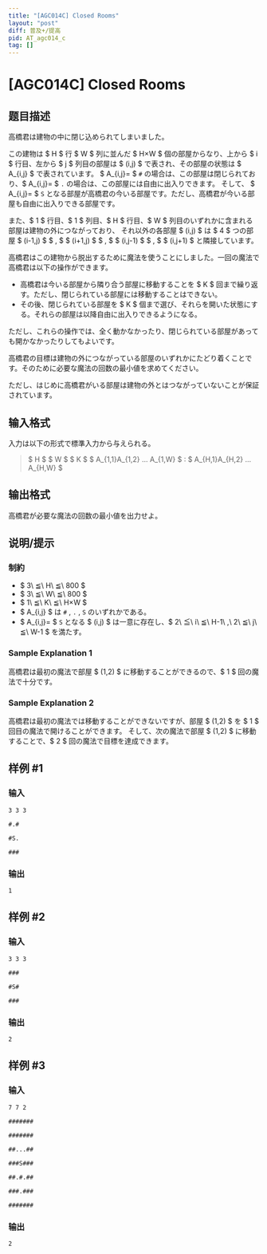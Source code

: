 ```yaml
---
title: "[AGC014C] Closed Rooms"
layout: "post"
diff: 普及+/提高
pid: AT_agc014_c
tag: []
---
```


# [AGC014C] Closed Rooms

## 题目描述

[problemUrl]: https://atcoder.jp/contests/agc014/tasks/agc014_c

高橋君は建物の中に閉じ込められてしまいました。

この建物は $ H $ 行 $ W $ 列に並んだ $ H×W $ 個の部屋からなり、上から $ i $ 行目、左から $ j $ 列目の部屋は $ (i,j) $ で表され、その部屋の状態は $ A_{i,j} $ で表されています。 $ A_{i,j}= $ `#` の場合は、この部屋は閉じられており、$ A_{i,j}= $ `.` の場合は、この部屋には自由に出入りできます。 そして、 $ A_{i,j}= $ `S` となる部屋が高橋君の今いる部屋です。ただし、高橋君が今いる部屋も自由に出入りできる部屋です。

また、$ 1 $ 行目、$ 1 $ 列目、$ H $ 行目、$ W $ 列目のいずれかに含まれる部屋は建物の外につながっており、 それ以外の各部屋 $ (i,j) $ は $ 4 $ つの部屋 $ (i-1,j) $ $ , $ $ (i+1,j) $ $ , $ $ (i,j-1) $ $ , $ $ (i,j+1) $ と隣接しています。

高橋君はこの建物から脱出するために魔法を使うことにしました。一回の魔法で高橋君は以下の操作ができます。

- 高橋君は今いる部屋から隣り合う部屋に移動することを $ K $ 回まで繰り返す。ただし、閉じられている部屋には移動することはできない。
- その後、閉じられている部屋を $ K $ 個まで選び、それらを開いた状態にする。それらの部屋は以降自由に出入りできるようになる。

ただし、これらの操作では、全く動かなかったり、閉じられている部屋があっても開かなかったりしてもよいです。

高橋君の目標は建物の外につながっている部屋のいずれかにたどり着くことです。そのために必要な魔法の回数の最小値を求めてください。

ただし、はじめに高橋君がいる部屋は建物の外とはつながっていないことが保証されています。

## 输入格式

入力は以下の形式で標準入力から与えられる。

> $ H $ $ W $ $ K $ $ A_{1,1}A_{1,2} $...$ A_{1,W} $ : $ A_{H,1}A_{H,2} $...$ A_{H,W} $

## 输出格式

高橋君が必要な魔法の回数の最小値を出力せよ。

## 说明/提示

### 制約

- $ 3\ ≦\ H\ ≦\ 800 $
- $ 3\ ≦\ W\ ≦\ 800 $
- $ 1\ ≦\ K\ ≦\ H×W $
- $ A_{i,j} $ は `#` , `.` , `S` のいずれかである。
- $ A_{i,j}= $ `S` となる $ (i,j) $ は一意に存在し、$ 2\ ≦\ i\ ≦\ H-1\ ,\ 2\ ≦\ j\ ≦\ W-1 $ を満たす。

### Sample Explanation 1

高橋君は最初の魔法で部屋 $ (1,2) $ に移動することができるので、$ 1 $ 回の魔法で十分です。

### Sample Explanation 2

高橋君は最初の魔法では移動することができないですが、部屋 $ (1,2) $ を $ 1 $ 回目の魔法で開けることができます。 そして、次の魔法で部屋 $ (1,2) $ に移動することで、$ 2 $ 回の魔法で目標を達成できます。

## 样例 #1

### 输入

```
3 3 3
#.#
#S.
###
```

### 输出

```
1
```

## 样例 #2

### 输入

```
3 3 3
###
#S#
###
```

### 输出

```
2
```

## 样例 #3

### 输入

```
7 7 2
#######
#######
##...##
###S###
##.#.##
###.###
#######
```

### 输出

```
2
```

